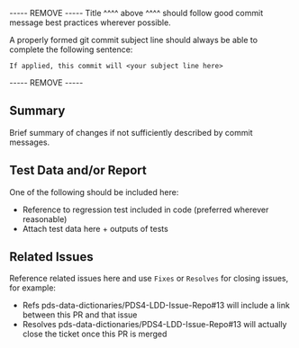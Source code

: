 ----- REMOVE -----
Title ^^^^ above ^^^^ should follow good commit message best practices wherever possible.

A properly formed git commit subject line should always be able to complete the following sentence:

    If applied, this commit will <your subject line here>
----- REMOVE -----

## Summary

Brief summary of changes if not sufficiently described by commit messages.

## Test Data and/or Report

One of the following should be included here:
* Reference to regression test included in code (preferred wherever reasonable)
* Attach test data here + outputs of tests

## Related Issues

Reference related issues here and use `Fixes` or `Resolves` for closing issues, for example:
* Refs pds-data-dictionaries/PDS4-LDD-Issue-Repo#13 will include a link between this PR and that issue
* Resolves pds-data-dictionaries/PDS4-LDD-Issue-Repo#13 will actually close the ticket once this PR is merged
